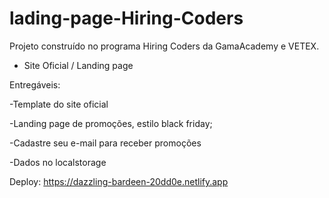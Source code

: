 # lading-page-Hiring-Coders
Projeto construído no programa Hiring Coders da GamaAcademy e VETEX.

- Site Oficial / Landing page  

Entregáveis: 

-Template do site oficial 

-Landing page de promoções, estilo black friday; 

-Cadastre seu e-mail para receber promoções 

-Dados no localstorage

Deploy: https://dazzling-bardeen-20dd0e.netlify.app
